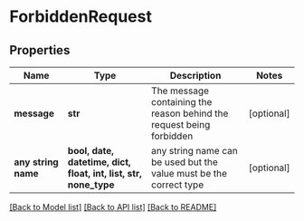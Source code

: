 # ForbiddenRequest


## Properties
Name | Type | Description | Notes
------------ | ------------- | ------------- | -------------
**message** | **str** | The message containing the reason behind the request being forbidden | [optional] 
**any string name** | **bool, date, datetime, dict, float, int, list, str, none_type** | any string name can be used but the value must be the correct type | [optional]

[[Back to Model list]](../README.md#documentation-for-models) [[Back to API list]](../README.md#documentation-for-api-endpoints) [[Back to README]](../README.md)


